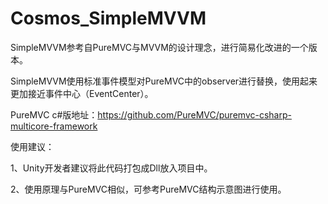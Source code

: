 # Cosmos_SimpleMVVM
SimpleMVVM参考自PureMVC与MVVM的设计理念，进行简易化改进的一个版本。

SimpleMVVM使用标准事件模型对PureMVC中的observer进行替换，使用起来更加接近事件中心（EventCenter）。

PureMVC c#版地址：https://github.com/PureMVC/puremvc-csharp-multicore-framework

使用建议：

1、Unity开发者建议将此代码打包成Dll放入项目中。

2、使用原理与PureMVC相似，可参考PureMVC结构示意图进行使用。
